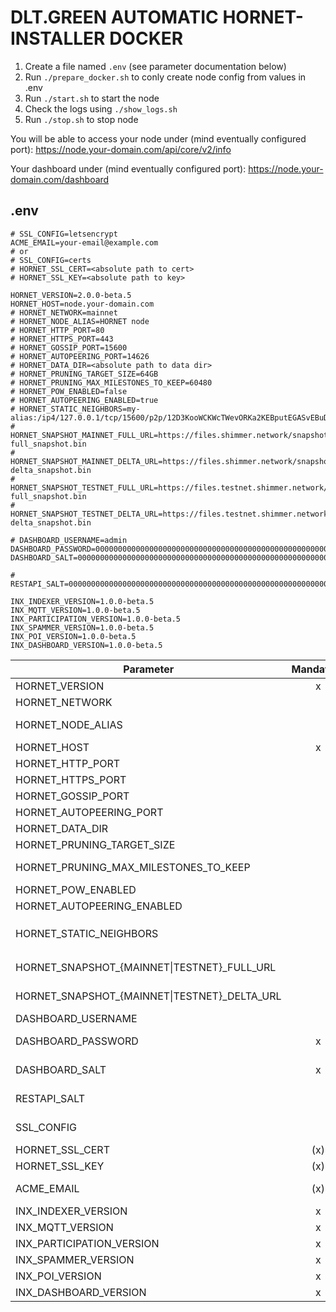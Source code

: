 # DLT.GREEN AUTOMATIC HORNET-INSTALLER DOCKER

1. Create a file named `.env` (see parameter documentation below)
2. Run `./prepare_docker.sh` to conly create node config from values in .env
3. Run `./start.sh` to start the node
4. Check the logs using `./show_logs.sh`
5. Run `./stop.sh` to stop node

You will be able to access your node under  (mind eventually configured port):
https://node.your-domain.com/api/core/v2/info

Your dashboard under (mind eventually configured port):
https://node.your-domain.com/dashboard

## .env

```
# SSL_CONFIG=letsencrypt
ACME_EMAIL=your-email@example.com
# or
# SSL_CONFIG=certs
# HORNET_SSL_CERT=<absolute path to cert>
# HORNET_SSL_KEY=<absolute path to key>

HORNET_VERSION=2.0.0-beta.5
HORNET_HOST=node.your-domain.com
# HORNET_NETWORK=mainnet
# HORNET_NODE_ALIAS=HORNET node
# HORNET_HTTP_PORT=80
# HORNET_HTTPS_PORT=443
# HORNET_GOSSIP_PORT=15600
# HORNET_AUTOPEERING_PORT=14626
# HORNET_DATA_DIR=<absolute path to data dir>
# HORNET_PRUNING_TARGET_SIZE=64GB
# HORNET_PRUNING_MAX_MILESTONES_TO_KEEP=60480
# HORNET_POW_ENABLED=false
# HORNET_AUTOPEERING_ENABLED=true
# HORNET_STATIC_NEIGHBORS=my-alias:/ip4/127.0.0.1/tcp/15600/p2p/12D3KooWCKWcTWevORKa2KEBputEGASvEBuDfRDSbe8t1DWugUmL
# HORNET_SNAPSHOT_MAINNET_FULL_URL=https://files.shimmer.network/snapshots/latest-full_snapshot.bin
# HORNET_SNAPSHOT_MAINNET_DELTA_URL=https://files.shimmer.network/snapshots/latest-delta_snapshot.bin
# HORNET_SNAPSHOT_TESTNET_FULL_URL=https://files.testnet.shimmer.network/snapshots/latest-full_snapshot.bin
# HORNET_SNAPSHOT_TESTNET_DELTA_URL=https://files.testnet.shimmer.network/snapshots/latest-delta_snapshot.bin

# DASHBOARD_USERNAME=admin
DASHBOARD_PASSWORD=0000000000000000000000000000000000000000000000000000000000000000
DASHBOARD_SALT=0000000000000000000000000000000000000000000000000000000000000000

# RESTAPI_SALT=0000000000000000000000000000000000000000000000000000000000000000

INX_INDEXER_VERSION=1.0.0-beta.5
INX_MQTT_VERSION=1.0.0-beta.5
INX_PARTICIPATION_VERSION=1.0.0-beta.5
INX_SPAMMER_VERSION=1.0.0-beta.5
INX_POI_VERSION=1.0.0-beta.5
INX_DASHBOARD_VERSION=1.0.0-beta.5
```

| Parameter                                    | Mandatory |     Default     | Description                                                                                                                                                                                                                             |
|----------------------------------------------|:---------:|:---------------:|-----------------------------------------------------------------------------------------------------------------------------------------------------------------------------------------------------------------------------------------|
| HORNET_VERSION                               |     x     |                 | Version of `iotaledger/hornet` docker image to use                                                                                                                                                                                      |
| HORNET_NETWORK                               |           |     mainnet     | Allowed values: `mainnet`, `testnet`                                                                                                                                                                                                    |
| HORNET_NODE_ALIAS                            |           |   HORNET node   | Node alias                                                                                                                                                                                                                              |
| HORNET_HOST                                  |     x     |                 | Host domain name e.g. `hornet.dlt.green`                                                                                                                                                                                                |
| HORNET_HTTP_PORT                             |           |       80        | HTTP port to access dashboard and api. Must be 80 if letsencrypt is used.                                                                                                                                                               |
| HORNET_HTTPS_PORT                            |           |       443       | HTTPS port to access dashboard and api                                                                                                                                                                                                  |
| HORNET_GOSSIP_PORT                           |           |      15600      | Gossip port                                                                                                                                                                                                                             |
| HORNET_AUTOPEERING_PORT                      |           |      14626      | Autopeering port                                                                                                                                                                                                                        |
| HORNET_DATA_DIR                              |           |      .data      | Directory containing configuration, database, snapshots etc.                                                                                                                                                                            |
| HORNET_PRUNING_TARGET_SIZE                   |           |      64GB       | Target size of database                                                                                                                                                                                                                 |
| HORNET_PRUNING_MAX_MILESTONES_TO_KEEP        |           |      60480      | Max umber of milestones to keep in database. Milestone pruning is disabled by default. It's activated if this parameter is set.                                                                                                         |
| HORNET_POW_ENABLED                           |           |      false      | Whether the node does PoW if messages are received via API                                                                                                                                                                              |
| HORNET_AUTOPEERING_ENABLED                   |           |      true       | Whether the node should automatically connect to other nodes (see [docs](https://wiki.iota.org/hornet/references/peering#autopeering) for further infos)                                                                                |
| HORNET_STATIC_NEIGHBORS                      |           |                 | Comma separated list of static neighbors. Format example: `my-alias:/ip4/127.0.0.1/tcp/15600/p2p/12D3KooWCKWcTWevORKa2KEBputEGASvEBuDfRDSbe8t1DWugUmL` (see [docs](https://wiki.iota.org/hornet/references/peering/) for further infos) |
| HORNET_SNAPSHOT_{MAINNET\|TESTNET}_FULL_URL  |           |     <by IF>     | URL to download full mainnet/testnet snapshot (hint: both variables full and delta have to be set to be taken into account)                                                                                                             |
| HORNET_SNAPSHOT_{MAINNET\|TESTNET}_DELTA_URL |           |     <by IF>     | URL to download delta mainnet/testnet snapshot (hint: both variables full and delta have to be set to be taken into account)                                                                                                            |
| DASHBOARD_USERNAME                           |           |      admin      | Username to access dashboard                                                                                                                                                                                                            |
| DASHBOARD_PASSWORD                           |     x     |                 | Password hash (can be generated with `docker compose run hornet tool pwd-hash` or non-interactively with `docker compose run hornet tool pwd-hash --json --password <password>`)                                                        |
| DASHBOARD_SALT                               |     x     |                 | Password salt (can be generated with `docker compose run hornet tool pwd-hash` or non-interactively with `docker compose run hornet tool pwd-hash --json --password <password>`)                                                        |
| RESTAPI_SALT                                 |           | <random-string> | Some random secret string used to generate (and validate) JWT tokens. If not given a random string is generated by `prepare_docker.sh` for security reasons                                                                             |
| SSL_CONFIG                                   |           |   letsencrypt   | Allowed values: `certs`, `letsencrypt`. Default: `letsencrypt`. If set to certs `HORNET_SSL_CERT` and `HORNET_SSL_KEY` are used otherwise letsencrypt is used by default.                                                               |
| HORNET_SSL_CERT                              |    (x)    |                 | Absolute path to SSL certificate (mandatory if `SSL_CONFIG=certs`)                                                                                                                                                                      |
| HORNET_SSL_KEY                               |    (x)    |                 | Absolute path to SSL private key (mandatory if `SSL_CONFIG=certs`)                                                                                                                                                                      |
| ACME_EMAIL                                   |    (x)    |                 | Mail address used to fetch SSL certificate from letsencrypt (mandatory if `SSL_CONFIG` not set or is set to `letsencrypt`).                                                                                                             |
| INX_INDEXER_VERSION                          |     x     |                 | Version of `iotaledger/inx-indexer` docker image to use                                                                                                                                                                                 |
| INX_MQTT_VERSION                             |     x     |                 | Version of `iotaledger/inx-mqtt` docker image to use                                                                                                                                                                                    |
| INX_PARTICIPATION_VERSION                    |     x     |                 | Version of `iotaledger/inx-participation` docker image to use                                                                                                                                                                           |
| INX_SPAMMER_VERSION                          |     x     |                 | Version of `iotaledger/inx-spammer` docker image to use                                                                                                                                                                                 |
| INX_POI_VERSION                              |     x     |                 | Version of `iotaledger/inx-poi` docker image to use                                                                                                                                                                                     |
| INX_DASHBOARD_VERSION                        |     x     |                 | Version of `iotaledger/inx-dashboard` docker image to use                                                                                                                                                                               |
